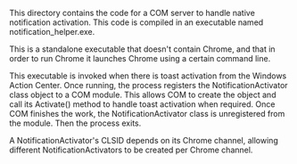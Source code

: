 This directory contains the code for a COM server to handle native notification
activation. This code is compiled in an executable named notification_helper.exe.

This is a standalone executable that doesn't contain Chrome, and that in order
to run Chrome it launches Chrome using a certain command line.

This executable is invoked when there is toast activation from the Windows
Action Center. Once running, the process registers the NotificationActivator
class object to a COM module. This allows COM to create the object and call its
Activate() method to handle toast activation when required. Once COM finishes
the work, the NotificationActivator class is unregistered from the module. Then
the process exits.

A NotificationActivator's CLSID depends on its Chrome channel, allowing
different NotificationActivators to be created per Chrome channel.

